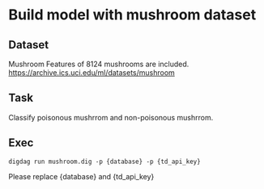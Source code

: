 # Build model with mushroom dataset

## Dataset
Mushroom
Features of 8124 mushrooms are included.
https://archive.ics.uci.edu/ml/datasets/mushroom

## Task
Classify poisonous mushrrom and non-poisonous mushrrom.

## Exec
`digdag run mushroom.dig -p {database} -p {td_api_key}`

Please replace {database} and {td_api_key}
